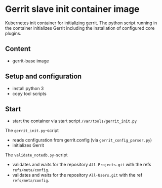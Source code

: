 # Gerrit slave init container image

Kubernetes init container for initializing gerrit. The python script running in
the container initializes Gerrit including the installation of configured
core plugins.

## Content

* gerrit-base image

## Setup and configuration

* install python 3
* copy tool scripts

## Start

* start the container via start script `/var/tools/gerrit_init.py`

The `gerrit_init.py`-script

* reads configuration from gerrit.config (via `gerrit_config_parser.py`)
* initializes Gerrit

The `validate_notedb.py`-script

* validates and waits for the repository `All-Projects.git` with the refs
`refs/meta/config`.
* validates and waits for the repository `All-Users.git` with the ref
`refs/meta/config`.

